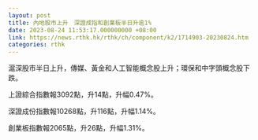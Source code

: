 ```yaml
---
layout: post
title: 內地股市上升　深證成指和創業板半日升逾1%
date: 2023-08-24 11:53:17.000000000 +08:00
link: https://news.rthk.hk/rthk/ch/component/k2/1714903-20230824.htm
categories: rthk
---
```


滬深股市半日上升，傳媒、黃金和人工智能概念股上升；環保和中字頭概念股下跌。

上證綜合指數報3092點，升14點，升幅0.47%。

深證成份指數報10268點，升116點，升幅1.14%。

創業板指數報2065點，升26點，升幅1.31%。
